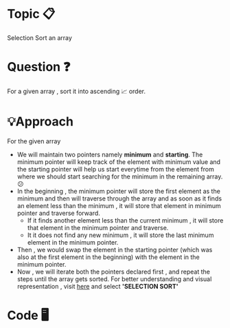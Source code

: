 # Topic 📋
Selection Sort an array 
# Question ❓
For a given array , sort it into ascending 📈 order.
# 💡Approach 
For the given array
* We will maintain two pointers namely **minimum** and **starting**. The minimum pointer will keep track of the element with minimum value and the starting pointer will help us start everytime from the element from where we should start searching for the minimum in the remaining array. 😕
* In the beginning , the minimum pointer will store the first element as the minimum and then will traverse through the array and as soon as it finds an element less than the minimum , it will store that element in minimum pointer and traverse forward.
   * If it finds another element less than the current minimum , it will store that element in the minimum pointer and traverse.
   * It it does not find any new minimum , it will store the last minimum element in the minimum pointer.
* Then , we would swap the element in the starting pointer (which was also at the first element in the beginning) with the element in the minimum pointer.
* Now , we will iterate both the pointers declared first , and repeat the steps until the array gets sorted.
For better understanding and visual representation , visit [here](https://visualgo.net/en/sorting) and select **'SELECTION SORT'**
# Code 🖥️

